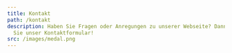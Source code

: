 ```yaml
---
title: Kontakt
path: /kontakt
description: Haben Sie Fragen oder Anregungen zu unserer Webseite? Dann nutzen
  Sie unser Kontaktformular!
src: /images/medal.png
---
```

